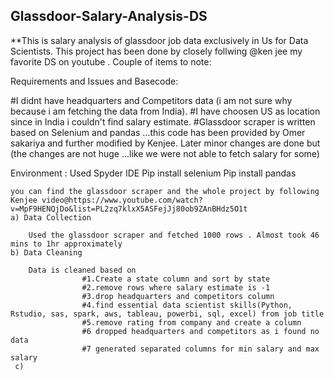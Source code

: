 ## Glassdoor-Salary-Analysis-DS
**This is salary analysis of glassdoor job data exclusively in Us for Data Scientists. This project has been done by closely follwing @ken jee my favorite DS on youtube .
Couple of items to note:

Requirements and Issues and Basecode:

  #I didnt have headquarters and Competitors data (i am not sure why because i am fetching the data from India). 
  #I have choosen US as location since in India i couldn't find salary estimate.
  #Glassdoor scraper is written based on Selenium and pandas ...this code has been provided by Omer sakariya and further modified by Kenjee. Later minor changes are done but (the changes are not huge ...like we were not able to fetch salary for some)
  
  Environment :
    Used Spyder IDE
    Pip install selenium
    Pip install pandas    
    
    you can find the glassdoor scraper and the whole project by following Kenjee video@https://www.youtube.com/watch?v=MpF9HENQjDo&list=PL2zq7klxX5ASFejJj80ob9ZAnBHdz5O1t
    a) Data Collection
    
        Used the glassdoor scraper and fetched 1000 rows . Almost took 46 mins to 1hr approximately
    b) Data Cleaning
        
        Data is cleaned based on
                    #1.Create a state column and sort by state
                    #2.remove rows where salary estimate is -1
                    #3.drop headquarters and competitors column
                    #4.find essential data scientist skills(Python, Rstudio, sas, spark, aws, tableau, powerbi, sql, excel) from job title 
                    #5.remove rating from company and create a column
                    #6 dropped headquarters and competitors as i found no data 
                    #7 generated separated columns for min salary and max salary
     c) 
                    
                    
